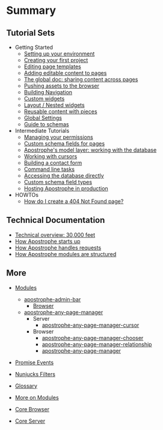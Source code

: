 # Summary

## Tutorial Sets
* Getting Started
    * [Setting up your environment](tutorials/getting-started/setting-up-your-environment.md)
    * [Creating your first project](tutorials/getting-started/creating-your-first-project.md)
    * [Editing page templates ](tutorials/getting-started/editing-page-templates.md)
    * [Adding editable content to pages](tutorials/getting-started/adding-editable-content-to-pages.md)
    * [The global doc: sharing content across pages](tutorials/getting-started/global.md)
    * [Pushing assets to the browser](tutorials/getting-started/pushing-assets.md)
    * [Building Navigation](tutorials/getting-started/building-navigation.md)
    * [Custom widgets](tutorials/getting-started/custom-widgets.md)
    * [Layout / Nested widgets](tutorials/getting-started/layout-widgets.md)
    * [Reusable content with pieces](tutorials/getting-started/reusable-content-with-pieces.md)
    * [Global Settings](tutorials/getting-started/setting.md)
    * [Guide to schemas](tutorials/getting-started/schema-guide.md)
* Intermediate Tutorials
    * [Managing your permissions](tutorials/intermediate/permissions.md)
    * [Custom schema fields for pages](tutorials/intermediate/custom-schema-fields-for-pages.md)
    * [Apostrophe's model layer: working with the database](tutorials/intermediate/model-layer.md)
    * [Working with cursors](tutorials/intermediate/cursors.md)
    * [Building a contact form](tutorials/intermediate/forms.md)
    * [Command line tasks](tutorials/intermediate/command-line-tasks.md)
    * [Accessing the database directly](tutorials/intermediate/accessing-the-database-directly.md)
    * [Custom schema field types](tutorials/intermediate/custom-schema-field-types.md)
    * [Hosting Apostrophe in production](tutorials/intermediate/deployment.md)
* HOWTOs
    * [How do I create a 404 Not Found page?](tutorials/howtos/notFoundPage.md)

## Technical Documentation
* [Technical overview: 30,000 feet](technical-overviews/technical-overview.md)
* [How Apostrophe starts up](technical-overviews/how-apostrophe-starts-up.md)
* [How Apostrophe handles requests](technical-overviews/how-apostrophe-handles-requests.md)
* [How Apostrophe modules are structured](technical-overviews/how-apostrophe-modules-are-structured.md)

## More
* [Modules](modules/index.md)
    * [apostrophe-admin-bar](modules/apostrophe-admin-bar/index.md)
        * [Browser](modules/apostrophe-admin-bar/browser.md)
    * [apostrophe-any-page-manager](modules/apostrophe-any-page-manager/index.md)
        * Server
            * [apostrophe-any-page-manager-cursor](modules/apostrophe-any-page-manager/server-apostrophe-any-page-manager-cursor.md)
        * Browser
            * [apostrophe-any-page-manager-chooser](modules/apostrophe-any-page-manager/browser-apostrophe-any-page-manager-chooser.md)
            * [apostrophe-any-page-manager-relationship](modules/apostrophe-any-page-manager/browser-apostrophe-any-page-manager-relationship-editor.md)
            * [apostrophe-any-page-manager](modules/apostrophe-any-page-manager/browser-apostrophe-any-page-manager.md)

* [Promise Events](events.md)
* [Nunjucks Filters](nunjucks-filters.md)
* [Glossary](glossary.md)
* [More on Modules](more-modules.md)
* [Core Browser](core-browser.md)
* [Core Server](core-server.md)